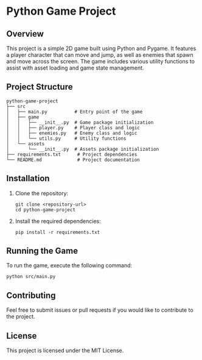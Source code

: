 # Python Game Project

## Overview
This project is a simple 2D game built using Python and Pygame. It features a player character that can move and jump, as well as enemies that spawn and move across the screen. The game includes various utility functions to assist with asset loading and game state management.

## Project Structure
```
python-game-project
├── src
│   ├── main.py          # Entry point of the game
│   ├── game
│   │   ├── __init__.py  # Game package initialization
│   │   ├── player.py    # Player class and logic
│   │   ├── enemies.py   # Enemy class and logic
│   │   └── utils.py     # Utility functions
│   └── assets
│       └── __init__.py  # Assets package initialization
├── requirements.txt      # Project dependencies
└── README.md             # Project documentation
```

## Installation
1. Clone the repository:
   ```
   git clone <repository-url>
   cd python-game-project
   ```

2. Install the required dependencies:
   ```
   pip install -r requirements.txt
   ```

## Running the Game
To run the game, execute the following command:
```
python src/main.py
```

## Contributing
Feel free to submit issues or pull requests if you would like to contribute to the project. 

## License
This project is licensed under the MIT License.